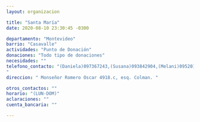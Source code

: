 ```yaml
---
layout: organizacion

title: "Santa María"
date: 2020-08-10 23:30:45 -0300

departamento: "Montevideo"
barrio: "Casavalle"
actividades: "Punto de Donación"
donaciones: "Todo tipo de donaciones"
necesidades: ""
telefono_contacto: "(Daniela)097367243,(Susana)093842904,(Melani)095201399
"
direccion: " Monseñor Romero Oscar 4918.c, esq. Colman. "

otros_contactos: ""
horario: "(LUN-DOM)"
aclaraciones: ""
cuenta_bancaria: ""

---
```

